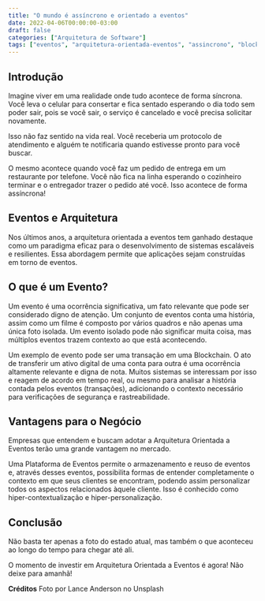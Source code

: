 ```yaml
---
title: "O mundo é assíncrono e orientado a eventos"
date: 2022-04-06T00:00:00-03:00
draft: false
categories: ["Arquitetura de Software"]
tags: ["eventos", "arquitetura-orientada-eventos", "assincrono", "blockchain"]
---
```


## Introdução

Imagine viver em uma realidade onde tudo acontece de forma síncrona. Você leva o celular para consertar e fica sentado esperando o dia todo sem poder sair, pois se você sair, o serviço é cancelado e você precisa solicitar novamente.

Isso não faz sentido na vida real. Você receberia um protocolo de atendimento e alguém te notificaria quando estivesse pronto para você buscar.

O mesmo acontece quando você faz um pedido de entrega em um restaurante por telefone. Você não fica na linha esperando o cozinheiro terminar e o entregador trazer o pedido até você. Isso acontece de forma assíncrona!

## Eventos e Arquitetura

Nos últimos anos, a arquitetura orientada a eventos tem ganhado destaque como um paradigma eficaz para o desenvolvimento de sistemas escaláveis e resilientes. Essa abordagem permite que aplicações sejam construídas em torno de eventos.

## O que é um Evento?

Um evento é uma ocorrência significativa, um fato relevante que pode ser considerado digno de atenção. Um conjunto de eventos conta uma história, assim como um filme é composto por vários quadros e não apenas uma única foto isolada. Um evento isolado pode não significar muita coisa, mas múltiplos eventos trazem contexto ao que está acontecendo.

Um exemplo de evento pode ser uma transação em uma Blockchain. O ato de transferir um ativo digital de uma conta para outra é uma ocorrência altamente relevante e digna de nota. Muitos sistemas se interessam por isso e reagem de acordo em tempo real, ou mesmo para analisar a história contada pelos eventos (transações), adicionando o contexto necessário para verificações de segurança e rastreabilidade.

## Vantagens para o Negócio

Empresas que entendem e buscam adotar a Arquitetura Orientada a Eventos terão uma grande vantagem no mercado.

Uma Plataforma de Eventos permite o armazenamento e reuso de eventos e, através desses eventos, possibilita formas de entender completamente o contexto em que seus clientes se encontram, podendo assim personalizar todos os aspectos relacionados àquele cliente. Isso é conhecido como hiper-contextualização e hiper-personalização.

## Conclusão

Não basta ter apenas a foto do estado atual, mas também o que aconteceu ao longo do tempo para chegar até ali.

O momento de investir em Arquitetura Orientada a Eventos é agora! Não deixe para amanhã!

**Créditos**
Foto por Lance Anderson no Unsplash